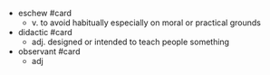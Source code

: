 - eschew #card
	- v. to avoid habitually especially on moral or practical grounds
- didactic #card
	- adj. designed or intended to teach people something
- observant #card
	- adj